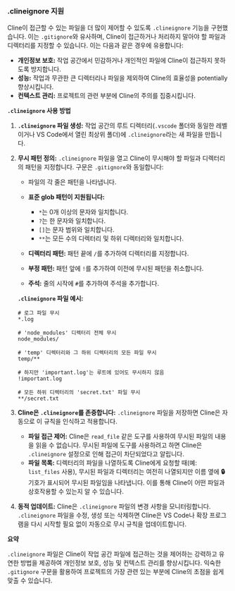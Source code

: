### .clineignore 지원

Cline이 접근할 수 있는 파일을 더 많이 제어할 수 있도록 `.clineignore` 기능을 구현했습니다. 이는 `.gitignore`와 유사하며, Cline이 접근하거나 처리하지 말아야 할 파일과 디렉터리를 지정할 수 있습니다. 이는 다음과 같은 경우에 유용합니다:

*   **개인정보 보호:** 작업 공간에서 민감하거나 개인적인 파일에 Cline이 접근하지 못하도록 방지합니다.
*   **성능:** 작업과 무관한 큰 디렉터리나 파일을 제외하여 Cline의 효율성을 potentially 향상시킵니다.
*   **컨텍스트 관리:** 프로젝트의 관련 부분에 Cline의 주의를 집중시킵니다.

**`.clineignore` 사용 방법**

1.  **`.clineignore` 파일 생성:** 작업 공간의 루트 디렉터리(`.vscode` 폴더와 동일한 레벨이거나 VS Code에서 열린 최상위 폴더)에 `.clineignore`라는 새 파일을 만듭니다.

2.  **무시 패턴 정의:** `.clineignore` 파일을 열고 Cline이 무시해야 할 파일과 디렉터리의 패턴을 지정합니다. 구문은 `.gitignore`와 동일합니다:

    *   파일의 각 줄은 패턴을 나타냅니다.
    *   **표준 glob 패턴이 지원됩니다:**
        *   `*`는 0개 이상의 문자와 일치합니다.
        *   `?`는 한 문자와 일치합니다.
        *   `[]`는 문자 범위와 일치합니다.
        *   `**`는 모든 수의 디렉터리 및 하위 디렉터리와 일치합니다.

    *   **디렉터리 패턴:** 패턴 끝에 `/`를 추가하여 디렉터리를 지정합니다.
    *   **부정 패턴:** 패턴 앞에 `!`를 추가하여 이전에 무시된 패턴을 취소합니다.
    *   **주석:** 줄의 시작에 `#`를 추가하여 주석을 추가합니다.

    **`.clineignore` 파일 예시:**

    ```
    # 로그 파일 무시
    *.log

    # 'node_modules' 디렉터리 전체 무시
    node_modules/

    # 'temp' 디렉터리와 그 하위 디렉터리의 모든 파일 무시
    temp/**

    # 하지만 'important.log'는 루트에 있어도 무시하지 않음
    !important.log

    # 모든 하위 디렉터리의 'secret.txt' 파일 무시
    **/secret.txt
    ```

3.  **Cline은 `.clineignore`를 존중합니다:** `.clineignore` 파일을 저장하면 Cline은 자동으로 이 규칙을 인식하고 적용합니다.

    *   **파일 접근 제어:** Cline은 `read_file` 같은 도구를 사용하여 무시된 파일의 내용을 읽을 수 없습니다. 무시된 파일에 도구를 사용하려고 하면 Cline은 `.clineignore` 설정으로 인해 접근이 차단되었다고 알립니다.
    *   **파일 목록:** 디렉터리의 파일을 나열하도록 Cline에게 요청할 때(예: `list_files` 사용), 무시된 파일과 디렉터리는 여전히 나열되지만 이름 옆에 **🔒** 기호가 표시되어 무시된 파일임을 나타냅니다. 이를 통해 Cline이 어떤 파일과 상호작용할 수 있는지 알 수 있습니다.

4.  **동적 업데이트:** Cline은 `.clineignore` 파일의 변경 사항을 모니터링합니다. `.clineignore` 파일을 수정, 생성 또는 삭제하면 Cline은 VS Code나 확장 프로그램을 다시 시작할 필요 없이 자동으로 무시 규칙을 업데이트합니다.

**요약**

`.clineignore` 파일은 Cline이 작업 공간 파일에 접근하는 것을 제어하는 강력하고 유연한 방법을 제공하여 개인정보 보호, 성능 및 컨텍스트 관리를 향상시킵니다. 익숙한 `.gitignore` 구문을 활용하여 프로젝트의 가장 관련 있는 부분에 Cline의 초점을 쉽게 맞출 수 있습니다.